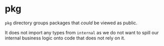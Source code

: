 # pkg

`pkg` directory groups packages that _could_ be viewed as public.

It does not import any types from `internal` as we do not want to spill our internal business logic onto code that does not rely on it.
